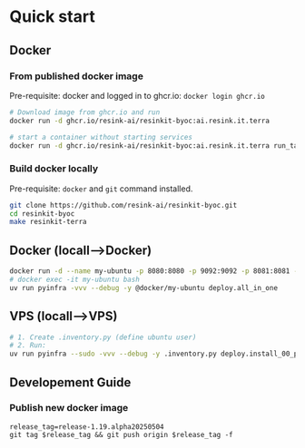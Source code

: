 # Quick start

## Docker

### From published docker image

Pre-requisite: docker and logged in to ghcr.io: `docker login ghcr.io`

```bash
# Download image from ghcr.io and run
docker run -d ghcr.io/resink-ai/resinkit-byoc:ai.resink.it.terra

# start a container without starting services
docker run -d ghcr.io/resink-ai/resinkit-byoc:ai.resink.it.terra run_tail_f
```

### Build docker locally

Pre-requisite: `docker` and `git` command installed.

```bash
git clone https://github.com/resink-ai/resinkit-byoc.git
cd resinkit-byoc
make resinkit-terra
```

## Docker (locall-->Docker)

```bash
docker run -d --name my-ubuntu -p 8080:8080 -p 9092:9092 -p 8081:8081 -p 8083:8083 -p 8888:8888 -p 8602:8602 -p 5678:5678 ubuntu tail -f /dev/null
# docker exec -it my-ubuntu bash
uv run pyinfra -vvv --debug -y @docker/my-ubuntu deploy.all_in_one
```

## VPS (locall-->VPS)

```bash
# 1. Create .inventory.py (define ubuntu user)
# 2. Run:
uv run pyinfra --sudo -vvv --debug -y .inventory.py deploy.install_00_prep  # NOTE: --sudo
```

## Developement Guide

### Publish new docker image

```shell
release_tag=release-1.19.alpha20250504
git tag $release_tag && git push origin $release_tag -f
```
